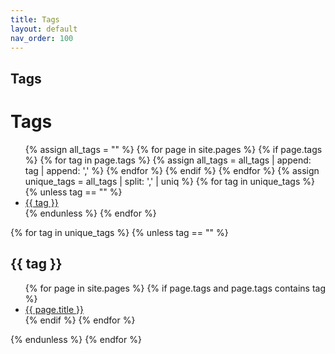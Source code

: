 ```yaml
---
title: Tags
layout: default
nav_order: 100
---
```


## Tags

<h1>Tags</h1>
<ul>
  {% assign all_tags = "" %}
  {% for page in site.pages %}
    {% if page.tags %}
      {% for tag in page.tags %}
        {% assign all_tags = all_tags | append: tag | append: ',' %}
      {% endfor %}
    {% endif %}
  {% endfor %}
  {% assign unique_tags = all_tags | split: ',' | uniq %}
  {% for tag in unique_tags %}
    {% unless tag == "" %}
      <li><a href="#{{ tag | slugify }}">{{ tag }}</a></li>
    {% endunless %}
  {% endfor %}
</ul>

<p>
{% for tag in unique_tags %}
  {% unless tag == "" %}
    <h2 id="{{ tag | slugify }}">{{ tag }}</h2>
    <ul>
      {% for page in site.pages %}
        {% if page.tags and page.tags contains tag %}
          <li><a href="{{ page.url }}">{{ page.title }}</a></li>
        {% endif %}
      {% endfor %}
    </ul>
  {% endunless %}
{% endfor %}
</p>